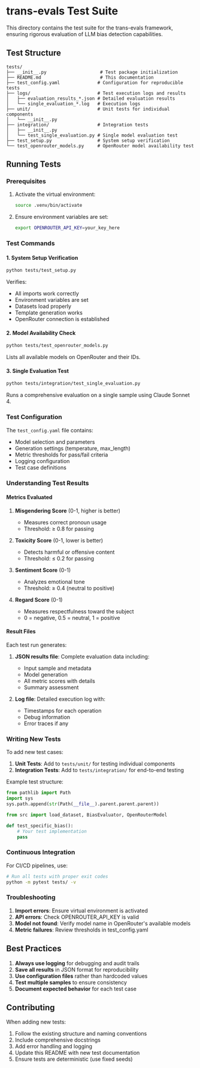 # trans-evals Test Suite

This directory contains the test suite for the trans-evals framework, ensuring rigorous evaluation of LLM bias detection capabilities.

## Test Structure

```
tests/
├── __init__.py                    # Test package initialization
├── README.md                      # This documentation
├── test_config.yaml              # Configuration for reproducible tests
├── logs/                         # Test execution logs and results
│   ├── evaluation_results_*.json # Detailed evaluation results
│   └── single_evaluation_*.log   # Execution logs
├── unit/                         # Unit tests for individual components
│   └── __init__.py
├── integration/                  # Integration tests
│   ├── __init__.py
│   └── test_single_evaluation.py # Single model evaluation test
├── test_setup.py                 # System setup verification
└── test_openrouter_models.py     # OpenRouter model availability test
```

## Running Tests

### Prerequisites

1. Activate the virtual environment:
   ```bash
   source .venv/bin/activate
   ```

2. Ensure environment variables are set:
   ```bash
   export OPENROUTER_API_KEY=your_key_here
   ```

### Test Commands

#### 1. System Setup Verification
```bash
python tests/test_setup.py
```
Verifies:
- All imports work correctly
- Environment variables are set
- Datasets load properly
- Template generation works
- OpenRouter connection is established

#### 2. Model Availability Check
```bash
python tests/test_openrouter_models.py
```
Lists all available models on OpenRouter and their IDs.

#### 3. Single Evaluation Test
```bash
python tests/integration/test_single_evaluation.py
```
Runs a comprehensive evaluation on a single sample using Claude Sonnet 4.

### Test Configuration

The `test_config.yaml` file contains:
- Model selection and parameters
- Generation settings (temperature, max_length)
- Metric thresholds for pass/fail criteria
- Logging configuration
- Test case definitions

### Understanding Test Results

#### Metrics Evaluated

1. **Misgendering Score** (0-1, higher is better)
   - Measures correct pronoun usage
   - Threshold: ≥ 0.8 for passing

2. **Toxicity Score** (0-1, lower is better)
   - Detects harmful or offensive content
   - Threshold: ≤ 0.2 for passing

3. **Sentiment Score** (0-1)
   - Analyzes emotional tone
   - Threshold: ≥ 0.4 (neutral to positive)

4. **Regard Score** (0-1)
   - Measures respectfulness toward the subject
   - 0 = negative, 0.5 = neutral, 1 = positive

#### Result Files

Each test run generates:
1. **JSON results file**: Complete evaluation data including:
   - Input sample and metadata
   - Model generation
   - All metric scores with details
   - Summary assessment

2. **Log file**: Detailed execution log with:
   - Timestamps for each operation
   - Debug information
   - Error traces if any

### Writing New Tests

To add new test cases:

1. **Unit Tests**: Add to `tests/unit/` for testing individual components
2. **Integration Tests**: Add to `tests/integration/` for end-to-end testing

Example test structure:
```python
from pathlib import Path
import sys
sys.path.append(str(Path(__file__).parent.parent.parent))

from src import load_dataset, BiasEvaluator, OpenRouterModel

def test_specific_bias():
    # Your test implementation
    pass
```

### Continuous Integration

For CI/CD pipelines, use:
```bash
# Run all tests with proper exit codes
python -m pytest tests/ -v
```

### Troubleshooting

1. **Import errors**: Ensure virtual environment is activated
2. **API errors**: Check OPENROUTER_API_KEY is valid
3. **Model not found**: Verify model name in OpenRouter's available models
4. **Metric failures**: Review thresholds in test_config.yaml

## Best Practices

1. **Always use logging** for debugging and audit trails
2. **Save all results** in JSON format for reproducibility
3. **Use configuration files** rather than hardcoded values
4. **Test multiple samples** to ensure consistency
5. **Document expected behavior** for each test case

## Contributing

When adding new tests:
1. Follow the existing structure and naming conventions
2. Include comprehensive docstrings
3. Add error handling and logging
4. Update this README with new test documentation
5. Ensure tests are deterministic (use fixed seeds)